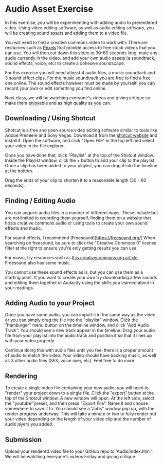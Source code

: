 # Audio Asset Exercise

In this exercise, you will be experimenting with adding audio to prerendered video. Using video editing software, as well as audio editing software, you will be creating sound assets and adding them to a video file.

You will need to find a creative commons video to work with. There are resources such as [Pexels](https://videos.pexels.com/) that provide access to free stock videos that you can use. You will then cut down this video to 30-60 seconds long, mute any audio currently in the video, and add your own audio assets (a soundtrack, sound effects, voice, etc) to create a cohesive soundscape. 

For this exercise you will need atleast 4 audio files, a music soundtack and 3 sound effect clips. For the music soundtrack you are free to find a free one online. The sound effects however must be made by yourself, you can record your own or edit something you find online.

Next class, we will be watching everyone's videos and giving critique so make them enjoyable and as high quality as you can.

## Downloading / Using Shotcut

Shotcut is a free and open source video editing software similar to tools like Adobe Premiere and Sony Vegas. Download it from the [shotcut website](https://shotcut.org/) and install it. Open the software, and click "Open File" in the top left and select your video in the file explorer.

Once you have done that, click "Playlist" at the top of the Shotcut window. Inside the Playlist window, click the + button to add your clip to the playlist. Once a clip has been added to your playlist, you can drag it into the timeline at the bottom.

Drag the ends of your clip to shorten it to a reasonable length (30 - 60 seconds).

## Finding / Editing Audio

You can acquire audio files in a number of different ways. These include but are not limited to recording them yourself, finding them on a website that hosts creative commons audio or using tools to create your own sound effects and music.

For sound effects, I recommend (Freesound)[https://freesound.org/] When searching on freesound, be sure to click the "Creative Commons 0" license filter at the right to ensure you're only getting results you can use.

For music, try resources such as [this creativecommons.org article](https://creativecommons.org/about/program-areas/arts-culture/arts-culture-resources/legalmusicforvideos/). Freesound also has some music.

You cannot use these sound effects as is, but you can use them as a starting point. If you want to create your own try downloading a few sounds and editing them together in Audacity using the skills you learned about in your readings.

## Adding Audio to your Project

Once you have some audio, you can import it in the same way as the video or you can simply drag the file into the "playlist" window. Click the "hamburger" menu button on the timeline window, and click "Add Audio Track". You should see a new track appear in the timeline. Drag your audio file from your playlist into the audio track and position it so that it lines up with your video properly.

Continue doing this with audio files until you feel there is a proper amount of audio to match the video. Your video should have backing music, as well as 3 other audio files (SFX, voice over, etc). Feel free to do more.

## Rendering

To create a single video file containing your new audio, you will need to "render" your project down to a single file. Click the "export" button at the top of the Shotcut window. A new window will open. At the left side, select the "youtube" preset, and then press "Export File". Name it and choose somewhere to save it to. You should see a "Jobs" window pop up, with the render progress underway. This will take a minute or two to fully render out your video depending on the length of your video clip and the number of audio layers you added.

## Submission

Upload your rendered video file to your GitHub repo to 'Audio/index.html'. We will be watching everyone's videos Friday and giving critique.
